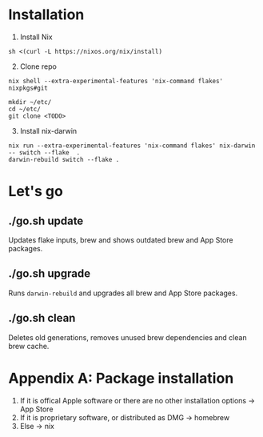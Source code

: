 # Installation

1. Install Nix

```shell
sh <(curl -L https://nixos.org/nix/install)
```

2. Clone repo

```shell
nix shell --extra-experimental-features 'nix-command flakes' nixpkgs#git

mkdir ~/etc/
cd ~/etc/
git clone <TODO>
```

3. Install nix-darwin

```shell
nix run --extra-experimental-features 'nix-command flakes' nix-darwin -- switch --flake  .
darwin-rebuild switch --flake .
```

# Let's go

## ./go.sh update

Updates flake inputs, brew and shows outdated brew and App Store packages.

## ./go.sh upgrade

Runs `darwin-rebuild` and upgrades all brew and App Store packages.

## ./go.sh clean

Deletes old generations, removes unused brew dependencies and clean brew cache.

# Appendix A: Package installation

1. If it is offical Apple software or there are no other installation options -> App Store
2. If it is proprietary software, or distributed as DMG -> homebrew
3. Else -> nix
